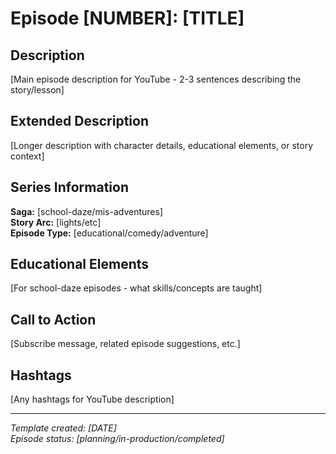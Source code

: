# Episode [NUMBER]: [TITLE]

## Description
[Main episode description for YouTube - 2-3 sentences describing the story/lesson]

## Extended Description
[Longer description with character details, educational elements, or story context]

## Series Information
**Saga:** [school-daze/mis-adventures]  
**Story Arc:** [lights/etc]  
**Episode Type:** [educational/comedy/adventure]

## Educational Elements
[For school-daze episodes - what skills/concepts are taught]

## Call to Action
[Subscribe message, related episode suggestions, etc.]

## Hashtags
[Any hashtags for YouTube description]

---
*Template created: [DATE]*  
*Episode status: [planning/in-production/completed]*
